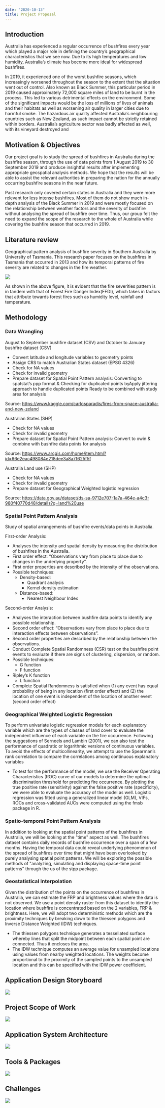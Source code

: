 ```yaml
---
date: "2020-10-13"
title: Project Proposal
---
```


## Introduction

Australia has experienced a regular occurrence of bushfires every year which played a major role in defining the country’s geographical characteristics that we see now. Due to its high temperatures and low humidity, Australia’s climate has become more ideal for widespread bushfires. 

In 2019, it experienced one of the worst bushfire seasons, which increasingly worsened throughout the season to the extent that the situation went out of control. Also known as Black Summer, this particular period in 2019 caused approximately 72,000 square miles of land to be burnt in the process. This led to various detrimental effects on the environment. Some of the significant impacts would be the loss of millions of lives of animals and their habitats as well as worsening air quality in larger cities due to harmful smoke. The hazardous air quality affected Australia’s neighbouring countries such as New Zealand, as such impact cannot be strictly retained within borders. Australia’s agriculture sector was badly affected as well, with its vineyard destroyed and 

## Motivation & Objectives

Our project goal is to study the spread of bushfires in Australia during the bushfire season, through the use of data points from 1 August 2019 to 30 September 2019 and produce insightful results after implementing appropriate geospatial analysis methods. We hope that the results will be able to assist the relevant authorities in preparing the nation for the annually occurring bushfire seasons in the near future. 

Past research only covered certain states in Australia and they were more relevant for less intense bushfires. Most of them do not show much in-depth analysis of the Black Summer in 2019 and were mostly focused on the relationship between weather factors and the severity of bushfire without analysing the spread of bushfire over time. Thus, our group felt the need to expand the scope of the research to the whole of Australia while covering the bushfire season that occurred in 2019. 

## Literature review

Geographical pattern analysis of bushfire severity in Southern Australia by University of Tasmania. 
This research paper focuses on the bushfires in Tasmania that occurred in 2013 and how its temporal patterns of fire severity are related to changes in the fire weather. 

![](/posts/Business-Proposal_files/lit_review.JPG)

As shown in the above figure, it is evident that the fire severities pattern is in tandem with that of Forest Fire Danger Index(FFDI), which takes in factors that attribute towards forest fires such as humidity level, rainfall and temperature. 

## Methodology

### Data Wrangling
August to September bushfire dataset (CSV) and October to January bushfire dataset (CSV)

- Convert latitude and longitude variables to geometry points
- Assign CRS to match Australian States dataset (EPSG 4326)
- Check for NA values
- Check for invalid geometry
- Prepare dataset for Spatial Point Pattern analysis: Converting to spatstat’s ppp format & Checking for duplicated points byApply jittering approach to handle duplicated points
Ready to be combined with study area for analysis

Source: https://www.kaggle.com/carlosparadis/fires-from-space-australia-and-new-zeland

Australian States (SHP)
- Check for NA values
- Check for invalid geometry
- Prepare dataset for Spatial Point Pattern analysis: Convert to owin & combine with bushfire data points for analysis

Source: https://www.arcgis.com/home/item.html?id=66e2eac498084e218dee3a8a7f625f5f

Australia Land use (SHP)
- Check for NA values
- Check for invalid geometry
- Prepare dataset for Geographical Weighted logistic regression

Source: https://data.gov.au/dataset/ds-sa-9712e707-1a7a-464e-a4c3-980f40770d48/details?q=land%20use

### Spatial Point Pattern Analysis
Study of spatial arrangements of bushfire events/data points in Australia.

First-order Analysis:
- Analyses the intensity and spatial density by measuring the distribution of bushfires in the Australia.
- First order effect: “Observations vary from place to place due to changes in the underlying property”.
- First order properties are described by the intensity of the observations.
- Possible techniques:
  - Density-based:
    - Quadrant analysis
    - Kernel density estimation
  - Distance-based:
    - Nearest Neighbour Index
    
Second-order Analysis:
- Analyses the interaction between bushfire data points to identify any possible relationship. 
- Second order effect: “Observations vary from place to place due to interaction effects between observations”.
- Second order properties are described by the relationship between the observations.
- Conduct Complete Spatial Randomness (CSR) test on the bushfire point events to evaluate if there are signs of clustering, dispersion, or random.  
- Possible techniques:
  - G function
  - F function
- Ripley’s K function
  - L function
- Complete Spatial Randomness is satisfied when (1) any event has equal probability of being in any location (first order effect) and (2) the location of one event is independent of the location of another event (second order effect) 

### Geographical Weighted Logistic Regression

To perform univariate logistic regression models for each explanatory variable which are the types of classes of land cover to evaluate the independent influence of each variable on the fire occurrence. Following the suggestions of Serneels and Lambin (2001), we can also test the performance of quadratic or logarithmic versions of continuous variables. To avoid the effects of multicollinearity, we attempt to use the Spearman’s rank correlation to compare the correlations among continuous explanatory variables

- To test for the performance of the model, we use the Receiver Operating Characteristics (ROC) curve of our models to determine the optimal discrimination threshold for predicting fire occurrence. By plotting the true positive rate (sensitivity) against the false positive rate (specificity), we were able to evaluate the accuracy of the model as well. Logistic regression was fitted using a generalized linear model (GLM), VIFs, ROCs and cross-validated AUCs were computed using the fmsb package in R.

### Spatio-temporal Point Pattern Analysis
In addition to looking at the spatial point patterns of the bushfires in Australia, we will be looking at the "time" aspect as well. The bushfires dataset contains daily records of bushfire occurrence over a span of a few months. Having the temporal data could reveal underlying phenomenon of the spread of bushfires over time that might have been overlooked by purely analysing spatial point patterns. We will be exploring the possible methods of "analyzing, simulating and displaying space-time point patterns" through the us of the stpp package.  

### Geostatistical Interpolation
Given the distribution of the points on the occurrence of bushfires in Australia, we can estimate the FRP and brightness values where the data is not observed. We use a point density raster from this dataset to identify the location where bushfire is concentrated based on the 2 variables, FRP & brightness. Here, we will adopt two deterministic methods which are the proximity techniques by breaking down to the thiessen polygons and Inverse Distance Weighted (IDW) techniques.
- The thiessen polygons technique generates a tessellated surface whereby lines that split the midpoint between each spatial point are connected. Thus it encloses the area.
- The IDW technique computes an average value for unsampled locations using values from nearby weighted locations. The weights become proportional to the proximity of the sampled points to the unsampled location and this can be specified with the IDW power coefficient.
 
## Application Design Storyboard

![](/posts/Business-Proposal_files/storyboard.JPG)

## Project Scope of Work

![](/posts/Business-Proposal_files/scope.JPG)

## Application System Architecture

![](/posts/Business-Proposal_files/SA.JPG)

## Tools & Packages

![](/posts/Business-Proposal_files/packages.JPG)

## Challenges 

![](/posts/Business-Proposal_files/challenges.JPG)